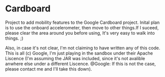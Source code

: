 Cardboard
=========

Project to add mobility features to the Google Cardboard project. Inital plan is to use the onboard accelerometer, then move to other things.If I suceed, please clear the area around you before using, It's very easy to walk into things. ;)

Also, in case it's not clear, I'm not claiming to have written any of this code. This is all (c) Google, I'm just playing in the sandbox under their Apache Liscence (I'm assuming the JAR was included, since it's not avalible anwhere else under a different Liscence. @Google: If this is not the case, please contact me and I'll take this down).
